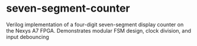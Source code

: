 # seven-segment-counter
Verilog implementation of a four-digit seven-segment display counter on the Nexys A7 FPGA. Demonstrates modular FSM design, clock division, and input debouncing
